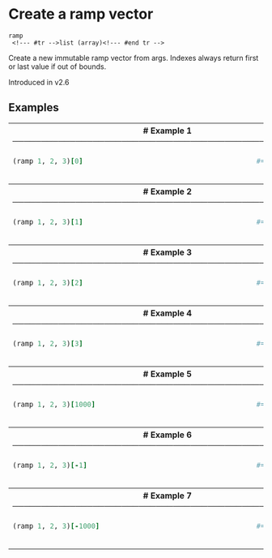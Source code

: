 # Create a ramp vector

```
ramp 
 <!--- #tr -->list (array)<!--- #end tr -->
```


Create a new immutable ramp vector from args. Indexes always return first or last value if out of bounds.

Introduced in v2.6

## Examples

<table class="examples">
<tr>
<th colspan="2" class="even head"># Example 1 ──────────────────────────────────────────────────────</th>
</tr>
<tr>
<td class="even">

```ruby
(ramp 1, 2, 3)[0]



```

</td>
<td class="even">

<!--- #tr -->
```ruby
#=> 1



```
<!--- #end tr -->

</td>
</tr>
<tr>
<th colspan="2" class="odd head"># Example 2 ──────────────────────────────────────────────────────</th>
</tr>
<tr>
<td class="odd">

```ruby
(ramp 1, 2, 3)[1]



```

</td>
<td class="odd">

<!--- #tr -->
```ruby
#=> 2



```
<!--- #end tr -->

</td>
</tr>
<tr>
<th colspan="2" class="even head"># Example 3 ──────────────────────────────────────────────────────</th>
</tr>
<tr>
<td class="even">

```ruby
(ramp 1, 2, 3)[2]



```

</td>
<td class="even">

<!--- #tr -->
```ruby
#=> 3



```
<!--- #end tr -->

</td>
</tr>
<tr>
<th colspan="2" class="odd head"># Example 4 ──────────────────────────────────────────────────────</th>
</tr>
<tr>
<td class="odd">

```ruby
(ramp 1, 2, 3)[3]



```

</td>
<td class="odd">

<!--- #tr -->
```ruby
#=> 3



```
<!--- #end tr -->

</td>
</tr>
<tr>
<th colspan="2" class="even head"># Example 5 ──────────────────────────────────────────────────────</th>
</tr>
<tr>
<td class="even">

```ruby
(ramp 1, 2, 3)[1000]



```

</td>
<td class="even">

<!--- #tr -->
```ruby
#=> 3



```
<!--- #end tr -->

</td>
</tr>
<tr>
<th colspan="2" class="odd head"># Example 6 ──────────────────────────────────────────────────────</th>
</tr>
<tr>
<td class="odd">

```ruby
(ramp 1, 2, 3)[-1]



```

</td>
<td class="odd">

<!--- #tr -->
```ruby
#=> 1



```
<!--- #end tr -->

</td>
</tr>
<tr>
<th colspan="2" class="even head"># Example 7 ──────────────────────────────────────────────────────</th>
</tr>
<tr>
<td class="even">

```ruby
(ramp 1, 2, 3)[-1000]



```

</td>
<td class="even">

<!--- #tr -->
```ruby
#=> 1



```
<!--- #end tr -->

</td>
</tr>
</table>

